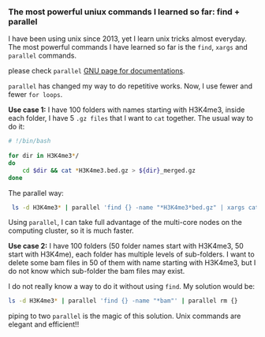### The most powerful uniux commands I learned so far: find + parallel

I have been using unix since 2013, yet I learn unix tricks almost everyday. The most powerful commands I have learned so far is the `find`, `xargs` and `parallel` commands.

please check `parallel` [GNU page for documentations](http://www.gnu.org/software/parallel/).

`parallel` has changed my way to do repetitive works. Now, I use fewer and fewer `for loops`.

**Use case 1:**
I have 100 folders with names starting with H3K4me3, inside each folder, I have 5 `.gz files` that I want to `cat` together. The usual way to do it:

```bash
# !/bin/bash
 
for dir in H3K4me3*/
do
    cd $dir && cat *H3K4me3.bed.gz > ${dir}_merged.gz
done

```

The parallel way:

```bash
 ls -d H3K4me3* | parallel 'find {} -name "*H3K4me3*bed.gz" | xargs cat > {}_H3K4me3.bed.gz'
```
Using `parallel`, I can take full advantage of the multi-core nodes on the computing cluster, so it is much faster.

**Use case 2:**
I have 100 folders (50 folder names start with H3K4me3, 50 start with H3K4me), each folder has multiple levels of sub-folders. I want to delete some bam files in 50 of them with name starting with H3K4me3, but I do not know which sub-folder the bam files may exist. 

I do not really know a way to do it without using `find`. My solution would be:

```bash
ls -d H3K4me3* | parallel 'find {} -name "*bam"' | parallel rm {}
``` 
piping to two `parallel` is the magic of this solution. Unix commands are elegant and efficient!!
